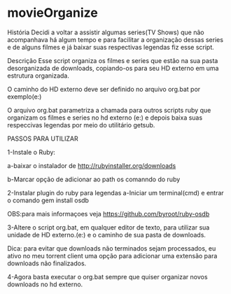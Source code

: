 # movieOrganize

História
Decidi a voltar a assistir algumas series(TV Shows) que não acompanhava há algum tempo e para facilitar a organização dessas series e de alguns filmes e já baixar suas respectivas legendas fiz esse script.

Descrição
Esse script organiza os filmes e series que estão na sua pasta desorganizada de downloads, copiando-os para seu HD externo em uma estrutura organizada.

O caminho do HD externo deve ser definido no arquivo org.bat por exemplo(e:\)

O arquivo org.bat parametriza a chamada para outros scripts ruby que organizam os filmes e series no hd externo (e:\) e depois baixa suas respeccivas legendas por meio do utilitário getsub.

PASSOS PARA UTILIZAR

1-Instale o Ruby:

 a-baixar o instalador de http://rubyinstaller.org/downloads
 
 b-Marcar opção de adicionar ao path os comanndo do ruby
 
2-Instalar plugin do ruby para legendas
a-Iniciar um terminal(cmd) e entrar o comando 
   gem install osdb

OBS:para mais informaçoes veja https://github.com/byroot/ruby-osdb

3-Altere o script org.bat, em qualquer editor de texto, para utilizar sua unidade de HD externo.(e:\) e o caminho de sua pasta de downloads.

Dica: para evitar que downloads não terminados sejam processados, eu ativo no meu torrent client uma opção para adicionar uma extensão para downloads não finalizados.

4-Agora basta executar o org.bat sempre que quiser organizar novos downloads no hd externo.
